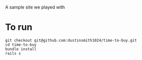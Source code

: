 A sample site we played with

# To run

    git checkout git@github.com:dustinsmith1024/time-to-buy.git
    cd time-to-buy
    bundle install
    rails s

